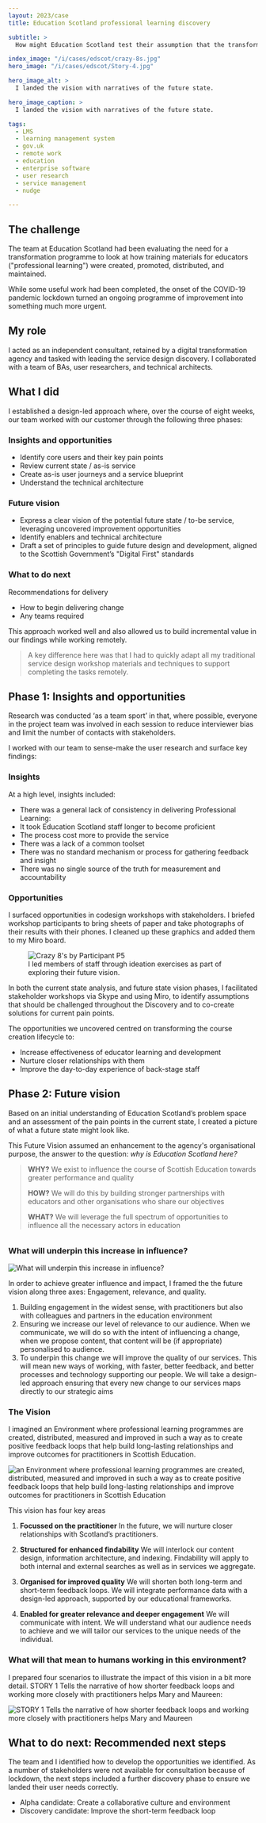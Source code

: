 ```yaml
---
layout: 2023/case
title: Education Scotland professional learning discovery

subtitle: >
  How might Education Scotland test their assumption that the transformation of their "Professional Learning" lifecycle offered significant opportunities to improve relationships with educators? This eight-week discovery project aimed to de-risk those assumptions and build a vision of a possible future for the agency's service to the teachers of Scotland.

index_image: "/i/cases/edscot/crazy-8s.jpg"
hero_image: "/i/cases/edscot/Story-4.jpg"

hero_image_alt: >
  I landed the vision with narratives of the future state.

hero_image_caption: >
  I landed the vision with narratives of the future state.

tags: 
  - LMS
  - learning management system
  - gov.uk
  - remote work
  - education
  - enterprise software
  - user research
  - service management
  - nudge

---
```


## The challenge

The team at Education Scotland had been evaluating the need for a transformation programme to look at how training materials for educators ("professional learning") were created, promoted, distributed, and maintained. 

While some useful work had been completed, the onset of the COVID-19 pandemic lockdown turned an ongoing programme of improvement into something much more urgent.


## My role

I acted as an independent consultant, retained by a digital transformation agency and tasked with leading the service design discovery. I collaborated with a team of BAs, user researchers, and technical architects. 


## What I did

I established a design-led approach where, over the course of eight weeks, our team worked with our customer through the following three phases: 

### Insights and opportunities

- Identify core users and their key pain points
- Review current state / as-is service
- Create as-is user journeys and a service blueprint
- Understand the technical architecture

### Future vision

- Express a clear vision of the potential future state / to-be service, leveraging uncovered improvement opportunities
- Identify enablers and technical architecture
- Draft a set of principles to guide future design and development, aligned to the Scottish Government’s "Digital First" standards

### What to do next

Recommendations for delivery
- How to begin delivering change
- Any teams required

This approach worked well and also allowed us to build incremental value in our findings while working remotely.

> A key difference here 
> was that I had to quickly adapt all my traditional service design 
> workshop materials and techniques 
> to support completing the tasks remotely.


## Phase 1: Insights and opportunities

Research was conducted ‘as a team sport’ in that, where possible, everyone in the project team was involved in each session to reduce interviewer bias and limit the number of contacts with stakeholders.

I worked with our team to sense-make the user research and surface key findings:

### Insights

At a high level, insights included:

- There was a general lack of consistency in delivering Professional Learning:
- It took Education Scotland staff longer to become proficient
- The process cost more to provide the service
- There was a lack of a common toolset
- There was no standard mechanism or process for gathering feedback and insight
- There was no single source of the truth for measurement and accountability

### Opportunities

I surfaced opportunities in codesign workshops with stakeholders. I briefed workshop participants to bring sheets of paper and take photographs of their results with their phones. I cleaned up these graphics and added them to my Miro board.

<figure>
  <img src="/i/cases/edscot/crazy-8s.jpg" alt="Crazy 8's by Participant P5" />
  <figcaption>I led members of staff through ideation exercises as part of exploring their future vision.</figcaption>
</figure>

In both the current state analysis, and future state vision phases, I facilitated stakeholder workshops via Skype and using Miro, to identify assumptions that should be challenged throughout the Discovery and to co-create solutions for current pain points.

The opportunities we uncovered centred on transforming the course creation lifecycle to:
- Increase effectiveness of educator learning and development
- Nurture closer relationships with them
- Improve the day-to-day experience of back-stage staff


## Phase 2: Future vision

Based on an initial understanding of Education Scotland’s problem space and an assessment of the pain points in the current state, I created a picture of what a future state might look like.

This Future Vision assumed an enhancement to the agency's organisational purpose, the answer to the question: _why is Education Scotland here?_

>
> **WHY?**
> We exist to influence the course of Scottish Education 
> towards greater performance and quality
>
> **HOW?**
> We will do this by building stronger partnerships with educators 
> and other organisations who share our objectives
>
> **WHAT?**
> We will leverage the full spectrum of opportunities 
> to influence all the necessary actors in education
>


<h3 style="margin:2em 0 1em; 0">What will underpin this increase in influence?</h3>

![What will underpin this increase in influence?](/i/cases/edscot/cause-flow.jpg)

In order to achieve greater influence and impact, I framed the the future vision along three axes: Engagement, relevance, and quality.

1.  Building engagement in the widest sense, with practitioners but also with colleagues and partners in the education environment
2.  Ensuring we increase our level of relevance to our audience. When we communicate, we will do so with the intent of influencing a change, when we propose content, that content will be (if appropriate) personalised to audience.
3.  To underpin this change we will improve the quality of our services. This will mean new ways of working, with faster, better feedback, and better processes and technology supporting our people. We will take a design-led approach ensuring that every new change to our services maps directly to our strategic aims

### The Vision

I imagined an Environment where professional learning programmes are created, distributed, measured and improved in such a way as to create positive feedback loops that help build long-lasting relationships and improve outcomes for practitioners in Scottish Education.

![an Environment where professional learning programmes are created, distributed, measured and improved in such a way as to create positive feedback loops that help build long-lasting relationships and improve outcomes for practitioners in Scottish Education](/i/cases/edscot/vision-sketch.jpg)

This vision has four key areas

1) **Focussed on the practitioner** In the future, we will nurture closer relationships with Scotland’s practitioners.

2) **Structured for enhanced findability** We will interlock our content design, information architecture, and indexing. Findability will apply to both internal and external searches as well as in services we aggregate.

3) **Organised for improved quality** We will shorten both long-term and short-term feedback loops.
We will integrate performance data with a design-led approach, supported by our educational frameworks.

4) **Enabled for greater relevance and deeper engagement** We will communicate with intent. We will understand what our audience needs to achieve and we will tailor our services to the unique needs of the individual.


### What will that mean to humans working in this environment?

I prepared four scenarios to illustrate the impact of this vision in a bit more detail. STORY 1 Tells the narrative of how shorter feedback loops and working more closely with practitioners helps Mary and Maureen:

![STORY 1 Tells the narrative of how shorter feedback loops and working more closely with practitioners helps Mary and Maureen](/i/cases/edscot/Story-1.jpg)


## What to do next: Recommended next steps

The team and I identified how to develop the opportunities we identified. As a number of stakeholders were not available for consultation because of lockdown, the next steps included a further discovery phase to ensure we landed their user needs correctly.

- Alpha candidate: Create a collaborative culture and environment
- Discovery candidate: Improve the short-term feedback loop


